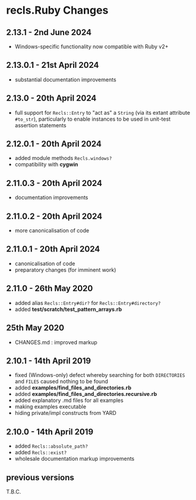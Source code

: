 # **recls.Ruby** Changes

## 2.13.1 - 2nd June 2024

* Windows-specific functionality now compatible with Ruby v2+


## 2.13.0.1 - 21st April 2024

* substantial documentation improvements


## 2.13.0 - 20th April 2024

* full support for `Recls::Entry` to "act as" a `String` (via its extant attribute `#to_str`), particularly to enable instances to be used in unit-test assertion statements


## 2.12.0.1 - 20th April 2024

* added module methods `Recls.windows?`
* compatibility with **cygwin**


## 2.11.0.3 - 20th April 2024

* documentation improvements


## 2.11.0.2 - 20th April 2024

* more canonicalisation of code


## 2.11.0.1 - 20th April 2024

* canonicalisation of code
* preparatory changes (for imminent work)


## 2.11.0 - 26th May 2020

* added alias `Recls::Entry#dir?` for `Recls::Entry#directory?`
* added **test/scratch/test_pattern_arrays.rb**


## 25th May 2020

* CHANGES.md : improved markup


## 2.10.1 - 14th April 2019

* fixed (Windows-only) defect whereby searching for both `DIRECTORIES` and `FILES` caused nothing to be found
* added **examples/find_files_and_directories.rb**
* added **examples/find_files_and_directories.recursive.rb**
* added explanatory .md files for all examples
* making examples executable
* hiding private/impl constructs from YARD


## 2.10.0 - 14th April 2019

* added `Recls::absolute_path?`
* added `Recls::exist?`
* wholesale documentation markup improvements


## previous versions

T.B.C.


<!-- ########################### end of file ########################### -->

